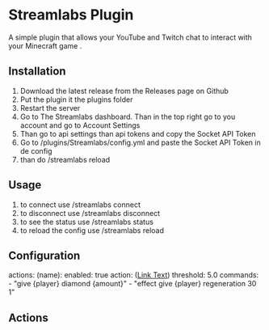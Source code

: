 # Streamlabs Plugin

A simple plugin that allows your YouTube and Twitch chat to interact with your Minecraft game .

## Installation

1. Download the latest release from the Releases page on Github
2. Put the plugin it the plugins folder
3. Restart the server
4. Go to The Streamlabs dashboard. Than in the top right go to you account and go to Account Settings
5. Than go to api settings than api tokens and copy the Socket API Token
6. Go to /plugins/Streamlabs/config.yml and paste the Socket API Token in de config
7. than do /streamlabs reload

## Usage

1. to connect use /streamlabs connect
2. to disconnect use /streamlabs disconnect
3. to see the status use /streamlabs status
4. to reload the config use /streamlabs reload

## Configuration

actions:
  (name):
    enabled: true
    action: ([Link Text](#Actions))
    threshold: 5.0
    commands:
      - "give {player} diamond {amount}"
      - "effect give {player} regeneration 30 1"


## Actions
